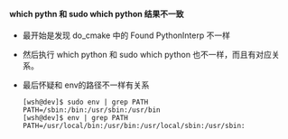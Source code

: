 ####  which pythn 和 sudo which python 结果不一致

* 最开始是发现 do_cmake 中的 Found PythonInterp 不一样

* 然后执行 which python 和 sudo which python 也不一样，而且有对应关系。

* 最后怀疑和 env的路径不一样有关系

      [wsh@dev]$ sudo env | grep PATH
      PATH=/sbin:/bin:/usr/sbin:/usr/bin
      [wsh@dev]$ env | grep PATH
      PATH=/usr/local/bin:/usr/bin:/usr/local/sbin:/usr/sbin:
